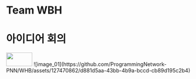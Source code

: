 # Team WBH
# 아이디어 회의
<img src="C:\Users\ASUS\Desktop\wbh\WHB\image_01.PNG"  width="70" height="37">
![image_01](https://github.com/ProgrammingNetwork-PNN/WHB/assets/127470862/d881d5aa-43bb-4b9a-bccd-cb89d195c2b4)
